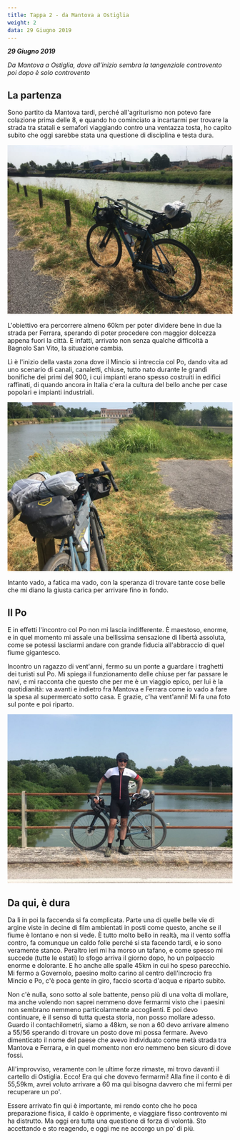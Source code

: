 ```yaml
---
title: Tappa 2 - da Mantova a Ostiglia
weight: 2
data: 29 Giugno 2019
---
```

***29 Giugno 2019***

_Da Mantova a Ostiglia, dove all’inizio sembra la tangenziale controvento poi dopo è solo controvento_
## La partenza
Sono partito da Mantova tardi, perché all'agriturismo non potevo fare colazione prima delle 8, e quando ho cominciato a incartarmi per trovare la strada tra statali e semafori viaggiando contro una ventazza tosta, ho capito subito che oggi sarebbe stata una questione di disciplina e testa dura.

![alt](t2-01-1024x768.jpg)

L'obiettivo era percorrere almeno 60km per poter dividere bene in due la strada per Ferrara, sperando di poter procedere con maggior dolcezza appena fuori la città. E infatti, arrivato non senza qualche difficoltà a Bagnolo San Vito, la situazione cambia.

Lì è l'inizio della vasta zona dove il Mincio si intreccia col Po, dando vita ad uno scenario di canali, canaletti, chiuse, tutto nato durante le grandi bonifiche dei primi del 900, i cui impianti erano spesso costruiti in edifici raffinati, di quando ancora in Italia c'era la cultura del bello anche per case popolari e impianti industriali.

![alt](t2-02-1024x768.jpg)

Intanto vado, a fatica ma vado, con la speranza di trovare tante cose belle che mi diano la giusta carica per arrivare fino in fondo.

## Il Po
E in effetti l'incontro col Po non mi lascia indifferente. È maestoso, enorme, e in quel momento mi assale una bellissima sensazione di libertà assoluta, come se potessi lasciarmi andare con grande fiducia all'abbraccio di quel fiume gigantesco.

Incontro un ragazzo di vent'anni, fermo su un ponte a guardare i traghetti dei turisti sul Po. Mi spiega il funzionamento delle chiuse per far passare le navi, e mi racconta che questo che per me è un viaggio epico, per lui è la quotidianità: va avanti e indietro fra Mantova e Ferrara come io vado a fare la spesa al supermercato sotto casa. E grazie, c'ha vent'anni! Mi fa una foto sul ponte e poi riparto.

![alt](t2-03-1024x767.jpg)

## Da qui, è dura
Da lì in poi la faccenda si fa complicata. Parte una di quelle belle vie di argine viste in decine di film ambientati in posti come questo, anche se il fiume è lontano e non si vede. È tutto molto bello in realtà, ma il vento soffia contro, fa comunque un caldo folle perché si sta facendo tardi, e io sono veramente stanco. Peraltro ieri mi ha morso un tafano, e come spesso mi succede (tutte le estati) lo sfogo arriva il giorno dopo, ho un polpaccio enorme e dolorante. E ho anche alle spalle 45km in cui ho speso parecchio. Mi fermo a Governolo, paesino molto carino al centro dell'incrocio fra Mincio e Po, c'è poca gente in giro, faccio scorta d'acqua e riparto subito.

Non c'è nulla, sono sotto al sole battente, penso più di una volta di mollare, ma anche volendo non saprei nemmeno dove fermarmi visto che i paesini non sembrano nemmeno particolarmente accoglienti. E poi devo continuare, è il senso di tutta questa storia, non posso mollare adesso. Guardo il contachilometri, siamo a 48km, se non a 60 devo arrivare almeno a 55/56 sperando di trovare un posto dove mi possa fermare. Avevo dimenticato il nome del paese che avevo individuato come metà strada tra Mantova e Ferrara, e in quel momento non ero nemmeno ben sicuro di dove fossi.

All'improvviso, veramente con le ultime forze rimaste, mi trovo davanti il cartello di Ostiglia. Ecco! Era qui che dovevo fermarmi! Alla fine il conto è di 55,59km, avrei voluto arrivare a 60 ma qui bisogna davvero che mi fermi per recuperare un po'.

Essere arrivato fin qui è importante, mi rendo conto che ho poca preparazione fisica, il caldo è opprimente, e viaggiare fisso controvento mi ha distrutto. Ma oggi era tutta una questione di forza di volontà. Sto accettando e sto reagendo, e oggi me ne accorgo un po' di più.